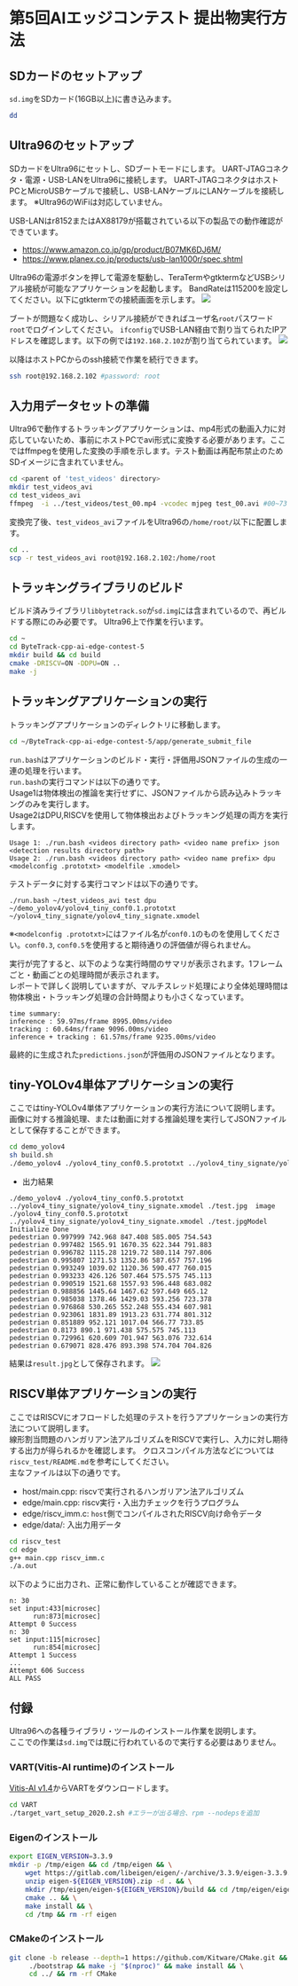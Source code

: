 # 第5回AIエッジコンテスト 提出物実行方法

## SDカードのセットアップ
`sd.img`をSDカード(16GB以上)に書き込みます。
```sh
dd
```

## Ultra96のセットアップ
SDカードをUltra96にセットし、SDブートモードにします。
UART-JTAGコネクタ・電源・USB-LANをUltra96に接続します。
UART-JTAGコネクタはホストPCとMicroUSBケーブルで接続し、USB-LANケーブルにLANケーブルを接続します。
※Ultra96のWiFiは対応していません。

USB-LANはr8152またはAX88179が搭載されている以下の製品での動作確認ができています。
- https://www.amazon.co.jp/gp/product/B07MK6DJ6M/
- https://www.planex.co.jp/products/usb-lan1000r/spec.shtml

Ultra96の電源ボタンを押して電源を駆動し、TeraTermやgtktermなどUSBシリアル接続が可能なアプリケーションを起動します。
BandRateは115200を設定してください。以下にgtktermでの接続画面を示します。
![](./img/gtkterm.png)

ブートが問題なく成功し、シリアル接続ができればユーザ名`root`パスワード`root`でログインしてください。
`ifconfig`でUSB-LAN経由で割り当てられたIPアドレスを確認します。以下の例では`192.168.2.102`が割り当てられています。
![](./img/gtkterm2.png)

以降はホストPCからのssh接続で作業を続行できます。
```sh
ssh root@192.168.2.102 #password: root
```

## 入力用データセットの準備
Ultra96で動作するトラッキングアプリケーションは、mp4形式の動画入力に対応していないため、事前にホストPCでavi形式に変換する必要があります。ここではffmpegを使用した変換の手順を示します。テスト動画は再配布禁止のためSDイメージに含まれていません。

```bash
cd <parent of 'test_videos' directory>
mkdir test_videos_avi
cd test_videos_avi
ffmpeg  -i ../test_videos/test_00.mp4 -vcodec mjpeg test_00.avi #00~73
```
変換完了後、`test_videos_avi`ファイルをUltra96の`/home/root/`以下に配置します。
```sh
cd ..
scp -r test_videos_avi root@192.168.2.102:/home/root
```

## トラッキングライブラリのビルド
ビルド済みライブラリ`libbytetrack.so`が`sd.img`には含まれているので、再ビルドする際にのみ必要です。
Ultra96上で作業を行います。
```sh
cd ~
cd ByteTrack-cpp-ai-edge-contest-5
mkdir build && cd build
cmake -DRISCV=ON -DDPU=ON ..
make -j
```

## トラッキングアプリケーションの実行
トラッキングアプリケーションのディレクトリに移動します。
```sh
cd ~/ByteTrack-cpp-ai-edge-contest-5/app/generate_submit_file
```

`run.bash`はアプリケーションのビルド・実行・評価用JSONファイルの生成の一連の処理を行います。  
`run.bash`の実行コマンドは以下の通りです。  
Usage1は物体検出の推論を実行せずに、JSONファイルから読み込みトラッキングのみを実行します。  
Usage2はDPU,RISCVを使用して物体検出およびトラッキング処理の両方を実行します。
```
Usage 1: ./run.bash <videos directory path> <video name prefix> json <detection results directory path>
Usage 2: ./run.bash <videos directory path> <video name prefix> dpu <modelconfig .prototxt> <modelfile .xmodel>
```
テストデータに対する実行コマンドは以下の通りです。
```
./run.bash ~/test_videos_avi test dpu ~/demo_yolov4/yolov4_tiny_conf0.1.prototxt ~/yolov4_tiny_signate/yolov4_tiny_signate.xmodel
```
※`<modelconfig .prototxt>`にはファイル名が`conf0.1`のものを使用してください。`conf0.3`, `conf0.5`を使用すると期待通りの評価値が得られません。

実行が完了すると、以下のような実行時間のサマリが表示されます。1フレームごと・動画ごとの処理時間が表示されます。  
レポートで詳しく説明していますが、マルチスレッド処理により全体処理時間は物体検出・トラッキング処理の合計時間よりも小さくなっています。
```
time summary:
inference : 59.97ms/frame 8995.00ms/video
tracking : 60.64ms/frame 9096.00ms/video
inference + tracking : 61.57ms/frame 9235.00ms/video
```

最終的に生成された`predictions.json`が評価用のJSONファイルとなります。

## tiny-YOLOv4単体アプリケーションの実行
ここではtiny-YOLOv4単体アプリケーションの実行方法について説明します。  
画像に対する推論処理、または動画に対する推論処理を実行してJSONファイルとして保存することができます。
```sh
cd demo_yolov4
sh build.sh
./demo_yolov4 ./yolov4_tiny_conf0.5.prototxt ../yolov4_tiny_signate/yolov4_tiny_signate.xmodel ./test.jpg image
```

- 出力結果
```
./demo_yolov4 ./yolov4_tiny_conf0.5.prototxt ../yolov4_tiny_signate/yolov4_tiny_signate.xmodel ./test.jpg  image
./yolov4_tiny_conf0.5.prototxt ../yolov4_tiny_signate/yolov4_tiny_signate.xmodel ./test.jpgModel Initialize Done
pedestrian 0.997999 742.968 847.408 585.005 754.543
pedestrian 0.997482 1565.91 1670.35 622.344 791.883
pedestrian 0.996782 1115.28 1219.72 580.114 797.806
pedestrian 0.995807 1271.53 1352.86 587.657 757.196
pedestrian 0.993249 1039.02 1120.36 590.477 760.015
pedestrian 0.993233 426.126 507.464 575.575 745.113
pedestrian 0.990519 1521.68 1557.93 596.448 683.082
pedestrian 0.988856 1445.64 1467.62 597.649 665.12
pedestrian 0.985038 1378.46 1429.03 593.256 723.378
pedestrian 0.976868 530.265 552.248 555.434 607.981
pedestrian 0.923061 1831.89 1913.23 631.774 801.312
pedestrian 0.851889 952.121 1017.04 566.77 733.85
pedestrian 0.8173 890.1 971.438 575.575 745.113
pedestrian 0.729961 620.609 701.947 563.076 732.614
pedestrian 0.679071 828.476 893.398 574.704 704.826
```
結果は`result.jpg`として保存されます。
![](img/tiny-yolov4-result.jpg)

## RISCV単体アプリケーションの実行
ここではRISCVにオフロードした処理のテストを行うアプリケーションの実行方法について説明します。  
線形割当問題のハンガリアン法アルゴリズムをRISCVで実行し、入力に対し期待する出力が得られるかを確認します。
クロスコンパイル方法などについては`riscv_test/README.md`を参考にしてください。  
主なファイルは以下の通りです。  
- host/main.cpp: riscvで実行されるハンガリアン法アルゴリズム
- edge/main.cpp: riscv実行・入出力チェックを行うプログラム
- edge/riscv_imm.c: `host`側でコンパイルされたRISCV向け命令データ
- edge/data/: 入出力用データ

```sh
cd riscv_test
cd edge
g++ main.cpp riscv_imm.c
./a.out
```
以下のように出力され、正常に動作していることが確認できます。  
```
n: 30
set input:433[microsec]
      run:873[microsec]
Attempt 0 Success
n: 30
set input:115[microsec]
      run:854[microsec]
Attempt 1 Success
...
Attempt 606 Success
ALL PASS

```


## 付録
Ultra96への各種ライブラリ・ツールのインストール作業を説明します。  
ここでの作業は`sd.img`では既に行われているので実行する必要はありません。

### VART(Vitis-AI runtime)のインストール
[Vitis-AI v1.4](https://github.com/Xilinx/Vitis-AI/tree/v1.4/setup/mpsoc/VART)からVARTをダウンロードします。
```sh
cd VART
./target_vart_setup_2020.2.sh #エラーが出る場合、rpm --nodepsを追加
```

### Eigenのインストール
```sh
export EIGEN_VERSION=3.3.9
mkdir -p /tmp/eigen && cd /tmp/eigen && \
    wget https://gitlab.com/libeigen/eigen/-/archive/3.3.9/eigen-3.3.9.zip && \
    unzip eigen-${EIGEN_VERSION}.zip -d . && \
    mkdir /tmp/eigen/eigen-${EIGEN_VERSION}/build && cd /tmp/eigen/eigen-${EIGEN_VERSION}/build/ && \
    cmake .. && \
    make install && \
    cd /tmp && rm -rf eigen
```

### CMakeのインストール
```sh
git clone -b release --depth=1 https://github.com/Kitware/CMake.git && cd CMake && \
     ./bootstrap && make -j "$(nproc)" && make install && \
     cd ../ && rm -rf CMake
```